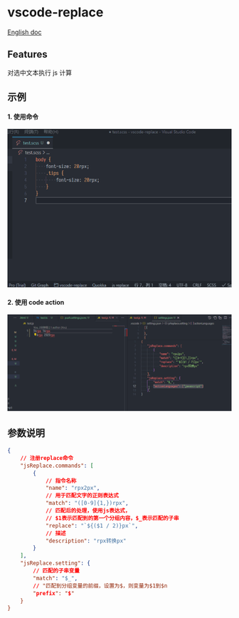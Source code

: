 # vscode-replace

[English doc](./README.md)

## Features

对选中文本执行 js 计算

## 示例

#### 1. 使用命令

![example](images/example.gif)

#### 2. 使用 code action

![example2](images/example2.gif)

## 参数说明

```json
{
    // 注册replace命令
    "jsReplace.commands": [
        {
            // 指令名称
            "name": "rpx2px",
            // 用于匹配文字的正则表达式
            "match": "([0-9]{1,})rpx",
            // 匹配后的处理，使用js表达式，
            // $1表示匹配到的第一个分组内容，$_表示匹配的子串
            "replace": "`${($1 / 2)}px`",
            // 描述
            "description": "rpx转换px"
        }
    ],
    "jsReplace.setting": {
        // 匹配的子串变量
        "match": "$_",
        // "匹配到分组变量的前缀，设置为$，则变量为$1到$n
        "prefix": "$"
    }
}
```
